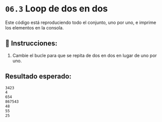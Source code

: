 # `06.3`  Loop de dos en dos

Este código está reproduciendo todo el conjunto, uno por uno, e imprime los elementos en la consola.

## 📝 Instrucciones:

1. Cambie el bucle para que se repita de dos en dos en lugar de uno por uno.

## Resultado esperado:

```md
3423
4
654
867543
48
55
25
```